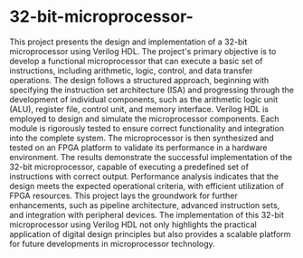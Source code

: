# 32-bit-microprocessor-
This project presents the design and implementation of a 32-bit microprocessor using Verilog 
HDL. The project's primary objective is to develop a functional microprocessor that can 
execute a basic set of instructions, including arithmetic, logic, control, and data transfer 
operations. The design follows a structured approach, beginning with specifying the instruction 
set architecture (ISA) and progressing through the development of individual components, such 
as the arithmetic logic unit (ALU), register file, control unit, and memory interface. 
Verilog HDL is employed to design and simulate the microprocessor components. Each 
module is rigorously tested to ensure correct functionality and integration into the complete 
system. The microprocessor is then synthesized and tested on an FPGA platform to validate its 
performance in a hardware environment. 
The results demonstrate the successful implementation of the 32-bit microprocessor, capable 
of executing a predefined set of instructions with correct output. Performance analysis indicates 
that the design meets the expected operational criteria, with efficient utilization of FPGA 
resources. This project lays the groundwork for further enhancements, such as pipeline 
architecture, advanced instruction sets, and integration with peripheral devices. 
The implementation of this 32-bit microprocessor using Verilog HDL not only highlights the 
practical application of digital design principles but also provides a scalable platform for future 
developments in microprocessor technology.
